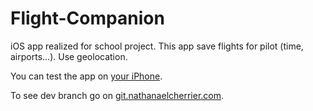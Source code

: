 Flight-Companion
================

iOS app realized for school project. This app save flights for pilot (time, airports...). Use geolocation. 

You can test the app on [your iPhone](https://itunes.apple.com/fr/app/flight-companion/id890826910?mt=8).

To see dev branch go on [git.nathanaelcherrier.com](https://git.nathanaelcherrier.com/supinfo/flight-companion.git).

